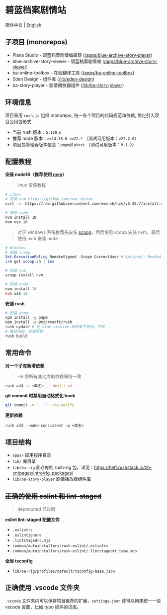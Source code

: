 # 碧蓝档案剧情站

简体中文 | [English](README_EN.md)

## 子项目 (monorepos)

- Plana Studio - 碧蓝档案剧情编辑器 ([/apps/blue-archive-story-player](https://github.com/ba-archive/blue-archive/tree/dev-notype/apps/blue-archive-story-editor))
- blue-archive-story-viewer - 碧蓝档案剧情站 ([/apps/blue-archive-story-viewer](https://github.com/ba-archive/blue-archive/tree/main/apps/blue-archive-story-viewer))
- ba-online-toolbox - 在线翻译工具 ([/apps/ba-online-toolbox](https://github.com/ba-archive/blue-archive/tree/main/apps/ba-online-toolbox))
- Eden Design - 组件库 ([/lib/eden-design](https://github.com/ba-archive/blue-archive/tree/main/lib/eden-design))
- ba-story-player - 剧情播放器组件 ([/lib/ba-story-player](https://github.com/ba-archive/blue-archive/tree/main/lib/ba-story-player))


## 环境信息

项目采用 `rush.js` 组织 monorepo, 统一各个项目的代码规范和依赖, 优化引入项目公用包形式

- 当前 rush 版本：`5.120.6`
- 推荐 node 版本：`>=14.15.0 <=22.*` （测试可用版本：`v22.2.0`）
- 项目包管理器版本信息：`pnpm@latest` （测试可用版本：`9.1.2`）

## 配置教程

**安装 node18（推荐使用 [nvm](https://github.com/nvm-sh/nvm)）**

> linux 安装教程

```bash
# Linux
# 安装 nvm https://github.com/nvm-sh/nvm
curl -o- https://raw.githubusercontent.com/nvm-sh/nvm/v0.39.7/install.sh | bash

# 安装 node
nvm install 18
nvm use 18
```

> 对于 windows 系统推荐先安装 [scoop](https://scoop.sh/)，然后使用 scoop 安装 nvm，最后使用 nvm 安装 node

```powershell
# Windows
# 安装 scoop
Set-ExecutionPolicy RemoteSigned -Scope CurrentUser # Optional: Needed to run a remote script the first time
irm get.scoop.sh | iex

# 安装 nvm
scoop install nvm

# 安装 node
nvm install 18
nvm use 18
```

**安装 rush**

```bash
# 安装 pnpm
npm install -g pnpm
npm install -g @microsoft/rush
rush update # 在 blue-archive 根目录下执行，下同
# 编译项目、链接项目
rush build
```

## 常用命令

**对一个子库新增依赖**

> -m 将所有其他库的依赖保持一致

```bash
rush add -p <库名> [--dev] [-m]
```

**git commit 时禁用自动格式化 hook**

```bash
git commit -m "..." --no-verify
```

**更新依赖**

```base
rush add --make-consistent -p <库名>
```

## 项目结构

- `apps/` 应用程序目录
- `lib/` 库目录
- `lib/ba-rig` 此仓库的 rush-rig 包，详见：https://heft.rushstack.io/zh-cn/pages/intro/rig_packages/
- `lib/ba-story-player` 剧情播放器组件库

## ~~正确的使用 eslint 和 lint-staged~~

> deprecated 已过时

**eslint lint-staged 配置文件**

- `.eslintrc`
- `.eslintignore`
- `.lintstagedrc.mjs`
- `common/autoinstallers/rush-eslint/.eslintrc`
- `common/autoinstallers/rush-eslint/.lintstagedrc_base.mjs`

**全局 tsconfig**

- `lib/ba-rig/profiles/default/tsconfig-base.json`

## 正确使用 .vscode 文件夹

`.vscode` 文件夹内可以保存项目推荐的扩展，`settings.json` 还可以用来统一一些 vscode 设置，比如 typo 插件的词库。
